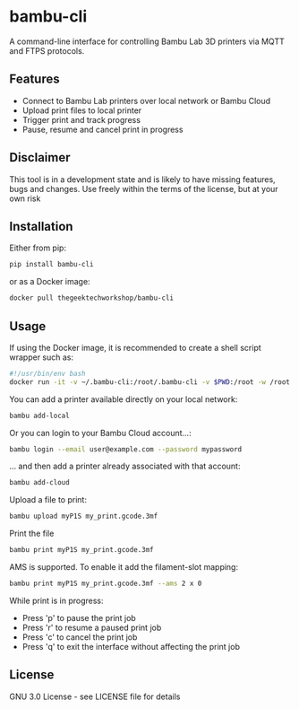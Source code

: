 # bambu-cli

A command-line interface for controlling Bambu Lab 3D printers via MQTT and FTPS protocols.

## Features

- Connect to Bambu Lab printers over local network or Bambu Cloud
- Upload print files to local printer
- Trigger print and track progress
- Pause, resume and cancel print in progress

## Disclaimer

This tool is in a development state and is likely to have missing features, bugs and changes. Use freely within the terms of the license, but at your own risk

## Installation

Either from pip:
```bash
pip install bambu-cli
```

or as a Docker image:
```bash
docker pull thegeektechworkshop/bambu-cli 
```

## Usage

If using the Docker image, it is recommended to create a shell script wrapper such as:
```bash
#!/usr/bin/env bash
docker run -it -v ~/.bambu-cli:/root/.bambu-cli -v $PWD:/root -w /root thegeektechworkshop/bambu-cli $@
```

You can add a printer available directly on your local network: 
```bash
bambu add-local 
```

Or you can login to your Bambu Cloud account...:
```bash
bambu login --email user@example.com --password mypassword
```

... and then add a printer already associated with that account:
```bash
bambu add-cloud
```

Upload a file to print:
```bash
bambu upload myP1S my_print.gcode.3mf
```

Print the file
```bash
bambu print myP1S my_print.gcode.3mf
```

AMS is supported. To enable it add the filament-slot mapping:
```bash
bambu print myP1S my_print.gcode.3mf --ams 2 x 0
```


While print is in progress:
 - Press 'p' to pause the print job
 - Press 'r' to resume a paused print job
 - Press 'c' to cancel the print job
 - Press 'q' to exit the interface without affecting the print job

## License
GNU 3.0 License - see LICENSE file for details 
